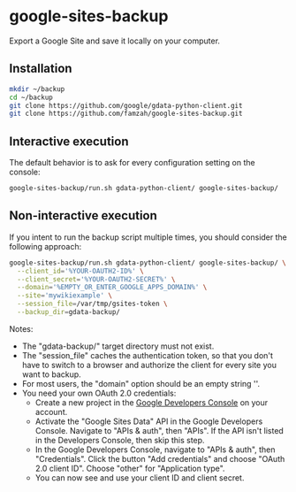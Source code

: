 # google-sites-backup
Export a Google Site and save it locally on your computer.

## Installation

```bash
mkdir ~/backup
cd ~/backup
git clone https://github.com/google/gdata-python-client.git
git clone https://github.com/famzah/google-sites-backup.git
```

## Interactive execution

The default behavior is to ask for every configuration setting on the console:
```bash
google-sites-backup/run.sh gdata-python-client/ google-sites-backup/
```

## Non-interactive execution

If you intent to run the backup script multiple times, you should consider the following approach:
```bash
google-sites-backup/run.sh gdata-python-client/ google-sites-backup/ \
  --client_id='%YOUR-OAUTH2-ID%' \
  --client_secret='%YOUR-OAUTH2-SECRET%' \
  --domain='%EMPTY_OR_ENTER_GOOGLE_APPS_DOMAIN%' \
  --site='mywikiexample' \
  --session_file=/var/tmp/gsites-token \
  --backup_dir=gdata-backup/
```

Notes:
* The "gdata-backup/" target directory must not exist.
* The "session_file" caches the authentication token, so that you don't have to switch to a browser and authorize the client for every site you want to backup.
* For most users, the "domain" option should be an empty string ''.
* You need your own OAuth 2.0 credentials:
  * Create a new project in the [Google Developers Console](https://console.developers.google.com/) on your account.
  * Activate the "Google Sites Data" API in the Google Developers Console. Navigate to "APIs & auth", then "APIs". If the API isn't listed in the Developers Console, then skip this step.
  * In the Google Developers Console, navigate to "APIs & auth", then "Credentials". Click the button "Add credentials" and choose "OAuth 2.0 client ID". Choose "other" for "Application type".
  * You can now see and use your client ID and client secret.
